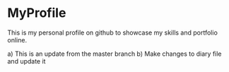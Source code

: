 # MyProfile
This is my personal profile on github to showcase my skills and portfolio online.

a) This is an update from the master branch
b) Make changes to diary file and update it